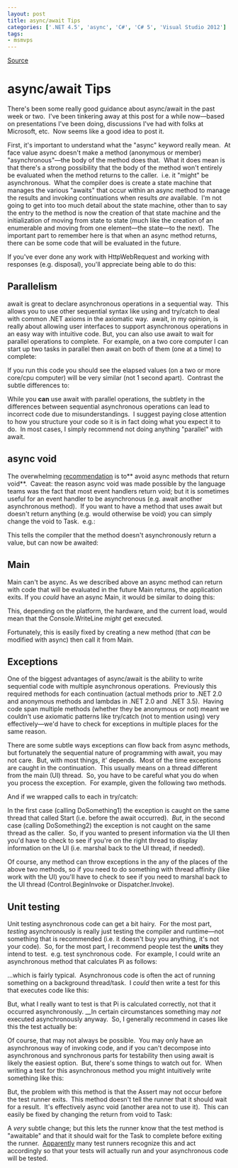 ```yaml
---
layout: post
title: async/await Tips
categories: ['.NET 4.5', 'async', 'C#', 'C# 5', 'Visual Studio 2012']
tags:
- msmvps
---
```

[Source](http://blogs.msmvps.com/peterritchie/2013/02/13/async-await-gotchas/ "Permalink to async/await Tips")

# async/await Tips

There's been some really good guidance about async/await in the past week or two.  I've been tinkering away at this post for a while now—based on presentations I've been doing, discussions I've had with folks at Microsoft, etc.  Now seems like a good idea to post it.

First, it's important to understand what the "async" keyword really mean.  At face value async doesn't make a method (anonymous or member) "asynchronous"—the body of the method does that.  What it does mean is that there's a strong possibility that the body of the method won't entirely be evaluated when the method returns to the caller.  i.e. it "might" be asynchronous.  What the compiler does is create a state machine that manages the various "awaits" that occur within an async method to manage the results and invoking continuations when results _are_ available.  I'm not going to get into too much detail about the state machine, other than to say the entry to the method is now the creation of that state machine and the initialization of moving from state to state (much like the creation of an enumerable and moving from one element—the state—to the next).  The important part to remember here is that when an async method returns, there can be some code that will be evaluated in the future.

If you've ever done any work with HttpWebRequest and working with responses (e.g. disposal), you'll appreciate being able to do this:

## Parallelism

await is great to declare asynchronous operations in a sequential way.  This allows you to use other sequential syntax like using and try/catch to deal with common .NET axioms in the axiomatic way.  await, in my opinion, is really about allowing user interfaces to support asynchronous operations in an easy way with intuitive code. But, you can also use await to wait for parallel operations to complete.  For example, on a two core computer I can start up two tasks in parallel then await on both of them (one at a time) to complete:

If you run this code you should see the elapsed values (on a two or more core/cpu computer) will be very similar (not 1 second apart).  Contrast the subtle differences to:

While you **can** use await with parallel operations, the subtlety in the differences between sequential asynchronous operations can lead to incorrect code due to misunderstandings.  I suggest paying close attention to how you structure your code so it is in fact doing what you expect it to do.  In most cases, I simply recommend not doing anything "parallel" with await.

## async void

The overwhelming [recommendation][1] is to** avoid async methods that return void**.  Caveat: the reason async void was made possible by the language teams was the fact that most event handlers return void; but it is sometimes useful for an event handler to be asynchronous (e.g. await another asynchronous method).  If you want to have a method that uses await but doesn't return anything (e.g. would otherwise be void) you can simply change the void to Task.  e.g.:

This tells the compiler that the method doesn't asynchronously return a value, but can now be awaited:

## Main

Main can't be async. As we described above an async method can return with code that will be evaluated in the future Main returns, the application exits. If you *could* have an async Main, it would be similar to doing this:

This, depending on the platform, the hardware, and the current load, would mean that the Console.WriteLine *might* get executed.

Fortunately, this is easily fixed by creating a new method (that _can_ be modified with async) then call it from Main.

## Exceptions

One of the biggest advantages of async/await is the ability to write sequential code with multiple asynchronous operations.  Previously this required methods for each continuation (actual methods prior to .NET 2.0 and anonymous methods and lambdas in .NET 2.0 and  .NET 3.5).  Having code span multiple methods (whether they be anonymous or not) meant we couldn't use axiomatic patterns like try/catch (not to mention using) very effectively—we'd have to check for exceptions in multiple places for the same reason.

There are some subtle ways exceptions can flow back from async methods, but fortunately the sequential nature of programming with await, you may not care.  But, with most things, it' depends.  Most of the time exceptions are caught in the continuation.  This usually means on a thread different from the main (UI) thread.  So, you have to be careful what you do when you process the exception.  For example, given the following two methods.

And if we wrapped calls to each in try/catch:

In the first case (calling DoSomething1) the exception is caught on the same thread that called Start (i.e. before the await occurred).  *But*, in the second case (calling DoSomething2) the exception is not caught on the same thread as the caller.  So, if you wanted to present information via the UI then you'd have to check to see if you're on the right thread to display information on the UI (i.e. marshal back to the UI thread, if needed).

Of course, any method can throw exceptions in the any of the places of the above two methods, so if you need to do something with thread affinity (like work with the UI) you'll have to check to see if you need to marshal back to the UI thread (Control.BeginInvoke or Dispatcher.Invoke).

## Unit testing

Unit testing asynchronous code can get a bit hairy.  For the most part, _testing_ asynchronously is really just testing the compiler and runtime—not something that is recommended (i.e. it doesn't buy you anything, it's not your code).  So, for the most part, I recommend people test the **units** they intend to test.  e.g. test synchronous code.  For example, I could write an asynchronous method that calculates Pi as follows:

…which is fairly typical.  Asynchronous code is often the act of running something on a background thread/task.  I *could* then write a test for this that executes code like this:

But, what I really want to test is that Pi is calculated correctly, not that it occurred asynchronously. __In certain circumstances something may *not* executed asynchronously anyway.  So, I generally recommend in cases like this the test actually be:

Of course, that may not always be possible.  You may only have an asynchronous way of invoking code, and if you can't decompose into asynchronous and synchronous parts for testability then using await is likely the easiest option.  But, there's some things to watch out for.  When writing a test for this asynchronous method you might intuitively write something like this:

But, the problem with this method is that the Assert may not occur before the test runner exits.  This method doesn't tell the runner that it should wait for a result.  It's effectively async void (another area not to use it).  This can easily be fixed by changing the return from void to Task:

A *very* subtle change; but this lets the runner know that the test method is "awaitable" and that it should wait for the Task to complete before exiting the runner.  [Apparently][2] many test runners recognize this and act accordingly so that your tests will actually run and your asynchronous code will be tested.

[1]: http://bit.ly/157pMEb
[2]: http://www.srtsolutions.com/testing-async-methods-in-c-5

